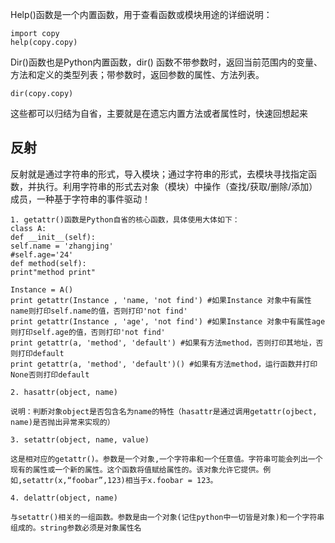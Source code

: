 Help()函数是一个内置函数，用于查看函数或模块用途的详细说明：

```
import copy
help(copy.copy)
```

Dir()函数也是Python内置函数，dir() 函数不带参数时，返回当前范围内的变量、方法和定义的类型列表；带参数时，返回参数的属性、方法列表。

```
dir(copy.copy)
```

这些都可以归结为自省，主要就是在遗忘内置方法或者属性时，快速回想起来


## 反射

反射就是通过字符串的形式，导入模块；通过字符串的形式，去模块寻找指定函数，并执行。利用字符串的形式去对象（模块）中操作（查找/获取/删除/添加）成员，一种基于字符串的事件驱动！

```
1. getattr()函数是Python自省的核心函数，具体使用大体如下：
class A: 
def __init__(self): 
self.name = 'zhangjing'
#self.age='24'
def method(self): 
print"method print"
  
Instance = A() 
print getattr(Instance , 'name, 'not find') #如果Instance 对象中有属性name则打印self.name的值，否则打印'not find'
print getattr(Instance , 'age', 'not find') #如果Instance 对象中有属性age则打印self.age的值，否则打印'not find'
print getattr(a, 'method', 'default') #如果有方法method，否则打印其地址，否则打印default 
print getattr(a, 'method', 'default')() #如果有方法method，运行函数并打印None否则打印default 

2. hasattr(object, name)

说明：判断对象object是否包含名为name的特性（hasattr是通过调用getattr(ojbect, name)是否抛出异常来实现的）

3. setattr(object, name, value)

这是相对应的getattr()。参数是一个对象,一个字符串和一个任意值。字符串可能会列出一个现有的属性或一个新的属性。这个函数将值赋给属性的。该对象允许它提供。例如,setattr(x,“foobar”,123)相当于x.foobar = 123。

4. delattr(object, name)

与setattr()相关的一组函数。参数是由一个对象(记住python中一切皆是对象)和一个字符串组成的。string参数必须是对象属性名
```